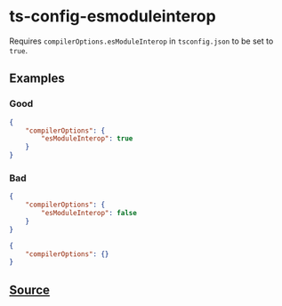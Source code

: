 # ts-config-esmoduleinterop

Requires `compilerOptions.esModuleInterop` in `tsconfig.json` to be set to `true`.

## Examples

### Good

```json
{
    "compilerOptions": {
        "esModuleInterop": true
    }
}
```

### Bad

```json
{
    "compilerOptions": {
        "esModuleInterop": false
    }
}
```

```json
{
    "compilerOptions": {}
}
```

## [Source](https://azuresdkspecs.z5.web.core.windows.net/TypeScriptSpec.html#ts-config-esmoduleinterop)
